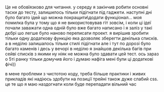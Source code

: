Це не обовїязково для читання.
у середу я закінчив робити основні таски до тесту, залишилось тільки підігнати під гаджети.
наступні дні було багато ідей що можна покращити\додати функціонал...
моя помилка була у тому що я не використовував гіт зовсім, і коли ці ідеї почали заважати одна  одній було вже багато написано
і я заліз у такі дєбрі шо легше було наново переписати проект. 
я вирішив зробити тільки одну додаткову функцію яка дозволяє зберегти декілька списків.
а в неділю залишалось тільки стилі підігнати
але і тут по дорозі було багато каменів і десь у вечорі в неділю я знайшов декілька багів при сейві списків
з якими ну ніяк не можна було здавати цей тест. 
ось зараз о 5ті ранку тільки домучив його і думаю нафіга мені були ці додаткові фічі)) 

в мене проблеми з чистотою коду, треба більше практики і живих прикладів які надіюсь здобути на позиції трейні
також дуже слабий css.  це те що я маю наздогнати коли буде перепадати вільний час

